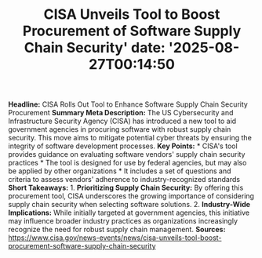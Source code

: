 ﻿---
title: "CISA Unveils Tool to Boost Procurement of Software Supply Chain Security'
date: '2025-08-27T00:14:50"
category: "Markets"
summary: ""
slug: "cisa unveils tool to boost procurement of software supply ch"
source_urls:
  - "https://www.cisa.gov/news-events/news/cisa-unveils-tool-boost-procurement-software-supply-chain-security"
seo:
  title: "CISA Unveils Tool to Boost Procurement of Software Supply Chain Security | Hash n Hedge'
  description: '"
  keywords: ["news", "markets", "brief"]
---
**Headline:** CISA Rolls Out Tool to Enhance Software Supply Chain Security Procurement  **Summary Meta Description:** The US Cybersecurity and Infrastructure Security Agency (CISA) has introduced a new tool to aid government agencies in procuring software with robust supply chain security. This move aims to mitigate potential cyber threats by ensuring the integrity of software development processes.  **Key Points:**  * CISA's tool provides guidance on evaluating software vendors' supply chain security practices * The tool is designed for use by federal agencies, but may also be applied by other organizations * It includes a set of questions and criteria to assess vendors' adherence to industry-recognized standards  **Short Takeaways:**  1. **Prioritizing Supply Chain Security:** By offering this procurement tool, CISA underscores the growing importance of considering supply chain security when selecting software solutions. 2. **Industry-Wide Implications:** While initially targeted at government agencies, this initiative may influence broader industry practices as organizations increasingly recognize the need for robust supply chain management.  **Sources:** https://www.cisa.gov/news-events/news/cisa-unveils-tool-boost-procurement-software-supply-chain-security 
